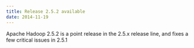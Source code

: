 ```yaml
---
title: Release 2.5.2 available
date: 2014-11-19
---
```


Apache Hadoop 2.5.2 is a point release in the 2.5.x release line, and
fixes a few critical issues in 2.5.1

